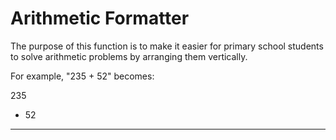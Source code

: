 # Arithmetic Formatter

The purpose of this function is to make it easier for primary school students to solve arithmetic problems by arranging them vertically. 

For example, "235 + 52" becomes:

  235
+  52
-----
